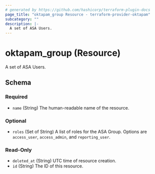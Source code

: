 ```yaml
---
# generated by https://github.com/hashicorp/terraform-plugin-docs
page_title: "oktapam_group Resource - terraform-provider-oktapam"
subcategory: ""
description: |-
  A set of ASA Users.
---
```


# oktapam_group (Resource)

A set of ASA Users.



<!-- schema generated by tfplugindocs -->
## Schema

### Required

- `name` (String) The human-readable name of the resource.

### Optional

- `roles` (Set of String) A list of roles for the ASA Group. Options are `access_user`, `access_admin`, and `reporting_user`.

### Read-Only

- `deleted_at` (String) UTC time of resource creation.
- `id` (String) The ID of this resource.


